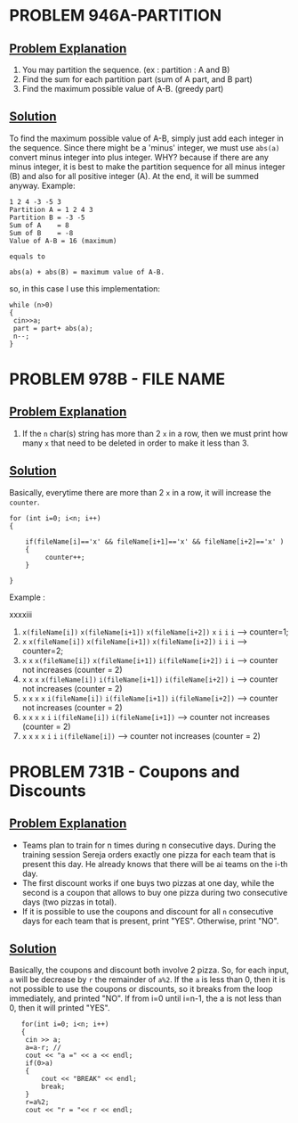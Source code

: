 # PROBLEM 946A-PARTITION

## [Problem Explanation]((http://codeforces.com/problemset/problem/946/A/))
1. You may partition the sequence. (ex : partition : A and B)
2. Find the sum for each partition part (sum of A part, and B part)
3. Find the maximum possible value of A-B. (greedy part)

## [Solution](http://codeforces.com/contest/946/submission/44818191)

To find the maximum possible value of A-B, simply just add each integer in the sequence. Since there might be a 'minus' integer, we must use `abs(a)`  convert minus integer into plus integer.
WHY?
because if there are any minus integer, it is best to make the partition sequence for all minus integer (B) and also for all positive integer (A). At the end, it will be summed anyway. Example: 

    1 2 4 -3 -5 3
    Partition A = 1 2 4 3 
    Partition B = -3 -5
    Sum of A    = 8 
    Sum of B    = -8 
    Value of A-B = 16 (maximum)
    
    equals to 
    
    abs(a) + abs(B) = maximum value of A-B.
    
so, in this case I use this implementation: 

    while (n>0)
    {
     cin>>a;
     part = part+ abs(a);
     n--;
    }
    

# PROBLEM 978B - FILE NAME 

## [Problem Explanation](http://codeforces.com/problemset/problem/978/B)

1. If the `n` char(s) string has more than 2 `x` in a row, then we must print how many `x` that need to be deleted in order to make it less than 3.

## [Solution](http://codeforces.com/contest/978/submission/44818220)

Basically, everytime there are more than 2 `x` in a row, it will increase the `counter`. 
      
    for (int i=0; i<n; i++)
    {

        if(fileName[i]=='x' && fileName[i+1]=='x' && fileName[i+2]=='x' )
        {
             counter++;
        }

    }
    
Example : 

xxxxiii    
 1.    `x(fileName[i])`   `x(fileName[i+1])`    `x(fileName[i+2])`  `x`  `i`   `i`   `i`  --> counter=1; 
 2.    `x`   `x(fileName[i])`   `x(fileName[i+1])`    `x(fileName[i+2])`  `i`   `i`   `i` --> counter=2; 
 3.    `x`   `x`   `x(fileName[i])`    `x(fileName[i+1])`  `i(fileName[i+2])`   `i`   `i` --> counter not increases (counter = 2)
 4.    `x`   `x`   `x`    `x(fileName[i])`  `i(fileName[i+1])`   `i(fileName[i+2])`   `i` --> counter not increases (counter = 2)
 5.    `x`   `x`   `x`    `x`  `i(fileName[i])`   `i(fileName[i+1])`   `i(fileName[i+2])` --> counter not increases (counter = 2)
 6.    `x`   `x`   `x`    `x`  `i`   `i(fileName[i])`   `i(fileName[i+1])` --> counter not increases (counter = 2)
 7.    `x`   `x`   `x`    `x`  `i`   `i`   `i(fileName[i])` --> counter not increases (counter = 2)
 
 # PROBLEM 731B - Coupons and Discounts
 
 ## [Problem Explanation](http://codeforces.com/problemset/problem/731/B)
 
- Teams plan to train for n times during n consecutive days. During the training session Sereja orders exactly one pizza for each     team that is present this day. He already knows that there will be ai teams on the i-th day.
- The first discount works if one buys two pizzas at one day, while the second is a coupon that allows to buy one pizza during two consecutive days (two pizzas in total).
- If it is possible to use the coupons and discount for all `n` consecutive days for each team that is present, print "YES". Otherwise, print "NO".

## [Solution](http://codeforces.com/contest/731/submission/44818162)
    
Basically, the coupons and discount both involve 2 pizza. So, for each input, `a` will be decrease by `r` the remainder of `a%2`. If the `a` is less than 0, then it is not possible to use the coupons or discounts, so it breaks from the loop immediately, and printed "NO". If from i=0 until i=n-1, the a is not less than 0, then it will printed "YES".  

       for(int i=0; i<n; i++)
       {
        cin >> a;
        a=a-r; //
        cout << "a =" << a << endl;
        if(0>a)
        {
            cout << "BREAK" << endl;
            break;
        }
        r=a%2;
        cout << "r = "<< r << endl;


